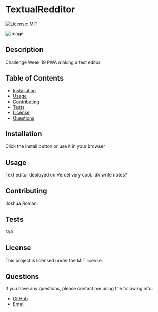 # TextualRedditor

[![License: MIT](https://img.shields.io/badge/License-MIT-yellow.svg)](https://opensource.org/licenses/MIT)

![image](https://user-images.githubusercontent.com/119004668/233763727-d1300b8c-d273-40db-bf71-43069c62cba0.png)


## Description

Challenge Week 19 PWA making a test editor

## Table of Contents

- [Installation](#installation)
- [Usage](#usage)
- [Contributing](#contributing)
- [Tests](#tests)
- [License](#license)
- [Questions](#questions)

## Installation

Click the install button or use it in your browser

## Usage

Text editor deployed on Vercel very cool. Idk write notes?

## Contributing

Joshua Romani

## Tests

N/A

## License

This project is licensed under the MIT license.

## Questions

If you have any questions, please contact me using the following info:

- [GitHub](https://github.com/DongleJosh)
- [Email](JoshuaJamesRomani@gmail.com)
